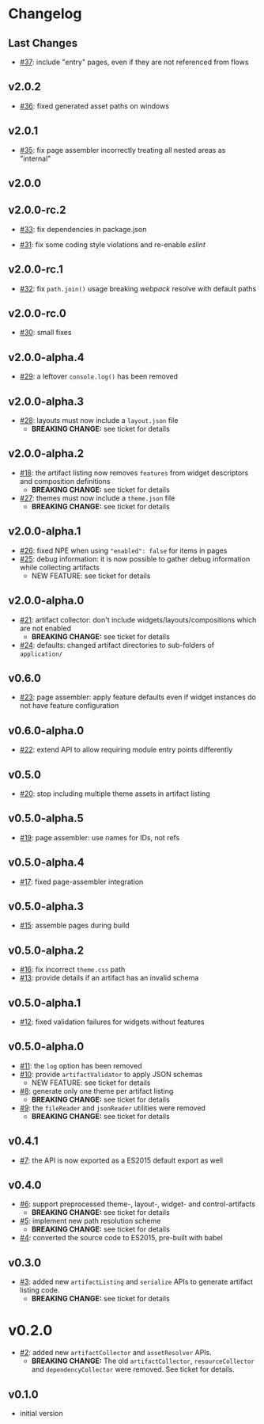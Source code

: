 # Changelog

## Last Changes

- [#37](https://github.com/LaxarJS/laxar-tooling/issues/37): include "entry" pages, even if they are not referenced from flows


## v2.0.2

- [#36](https://github.com/LaxarJS/laxar-tooling/issues/36): fixed generated asset paths on windows


## v2.0.1

- [#35](https://github.com/LaxarJS/laxar-tooling/issues/35): fix page assembler incorrectly treating all nested areas as "internal"


## v2.0.0
## v2.0.0-rc.2

- [#33](https://github.com/LaxarJS/laxar-tooling/issues/33): fix dependencies in package.json

- [#31](https://github.com/LaxarJS/laxar-tooling/issues/31): fix some coding style violations and re-enable _eslint_


## v2.0.0-rc.1

- [#32](https://github.com/LaxarJS/laxar-tooling/issues/32): fix `path.join()` usage breaking _webpack_ resolve with default paths


## v2.0.0-rc.0

- [#30](https://github.com/LaxarJS/laxar-tooling/issues/30): small fixes


## v2.0.0-alpha.4

- [#29](https://github.com/LaxarJS/laxar-tooling/issues/29): a leftover `console.log()` has been removed


## v2.0.0-alpha.3

- [#28](https://github.com/LaxarJS/laxar-tooling/issues/28): layouts must now include a `layout.json` file
    + **BREAKING CHANGE:** see ticket for details


## v2.0.0-alpha.2

- [#18](https://github.com/LaxarJS/laxar-tooling/issues/18): the artifact listing now removes `features` from widget descriptors and composition definitions
    + **BREAKING CHANGE:** see ticket for details
- [#27](https://github.com/LaxarJS/laxar-tooling/issues/27): themes must now include a `theme.json` file
    + **BREAKING CHANGE:** see ticket for details


## v2.0.0-alpha.1

- [#26](https://github.com/LaxarJS/laxar-tooling/issues/26): fixed NPE when using `"enabled": false` for items in pages
- [#25](https://github.com/LaxarJS/laxar-tooling/issues/25): debug information: it is now possible to gather debug information while collecting artifacts
   + NEW FEATURE: see ticket for details


## v2.0.0-alpha.0

- [#21](https://github.com/LaxarJS/laxar-tooling/issues/21): artifact collector: don't include widgets/layouts/compositions which are not enabled
  + **BREAKING CHANGE:** see ticket for details
- [#24](https://github.com/LaxarJS/laxar-tooling/issues/24): defaults: changed artifact directories to sub-folders of `application/`


## v0.6.0

- [#23](https://github.com/LaxarJS/laxar-tooling/issues/23): page assembler: apply feature defaults even if widget instances do not have feature configuration


## v0.6.0-alpha.0

- [#22](https://github.com/LaxarJS/laxar-tooling/issues/22): extend API to allow requiring module entry points differently


## v0.5.0

- [#20](https://github.com/LaxarJS/laxar-tooling/issues/20): stop including multiple theme assets in artifact listing


## v0.5.0-alpha.5

- [#19](https://github.com/LaxarJS/laxar-tooling/issues/19): page assembler: use names for IDs, not refs


## v0.5.0-alpha.4

- [#17](https://github.com/LaxarJS/laxar-tooling/issues/17): fixed page-assembler integration


## v0.5.0-alpha.3

- [#15](https://github.com/LaxarJS/laxar-tooling/issues/15): assemble pages during build


## v0.5.0-alpha.2

- [#16](https://github.com/LaxarJS/laxar-tooling/issues/16): fix incorrect `theme.css` path
- [#13](https://github.com/LaxarJS/laxar-tooling/issues/13): provide details if an artifact has an invalid schema


## v0.5.0-alpha.1

- [#12](https://github.com/LaxarJS/laxar-tooling/issues/12): fixed validation failures for widgets without features


## v0.5.0-alpha.0

- [#11](https://github.com/LaxarJS/laxar-tooling/issues/11): the `log` option has been removed
- [#10](https://github.com/LaxarJS/laxar-tooling/issues/10): provide `artifactValidator` to apply JSON schemas
  + NEW FEATURE: see ticket for details
- [#8](https://github.com/LaxarJS/laxar-tooling/issues/8): generate only one theme per artifact listing
  + **BREAKING CHANGE:** see ticket for details
- [#9](https://github.com/LaxarJS/laxar-tooling/issues/9): the `fileReader` and `jsonReader` utilities were removed
  + **BREAKING CHANGE:** see ticket for details


## v0.4.1

- [#7](https://github.com/LaxarJS/laxar-tooling/issues/7): the API is now exported as a ES2015 default export as well


## v0.4.0

- [#6](https://github.com/LaxarJS/laxar-tooling/issues/6): support preprocessed theme-, layout-, widget- and control-artifacts
  + **BREAKING CHANGE:** see ticket for details
- [#5](https://github.com/LaxarJS/laxar-tooling/issues/5): implement new path resolution scheme
  + **BREAKING CHANGE:** see ticket for details
- [#4](https://github.com/LaxarJS/laxar-tooling/issues/4): converted the source code to ES2015, pre-built with babel


## v0.3.0

- [#3](https://github.com/LaxarJS/laxar-tooling/issues/3): added new `artifactListing` and `serialize` APIs to generate artifact listing code.
  + **BREAKING CHANGE:** see ticket for details


# v0.2.0

- [#2](https://github.com/LaxarJS/laxar-tooling/issues/2): added new `artifactCollector` and `assetResolver` APIs.
    + **BREAKING CHANGE:** The old `artifactCollector`, `resourceCollector` and `dependencyCollector` were removed.
      See ticket for details.


## v0.1.0

- initial version
